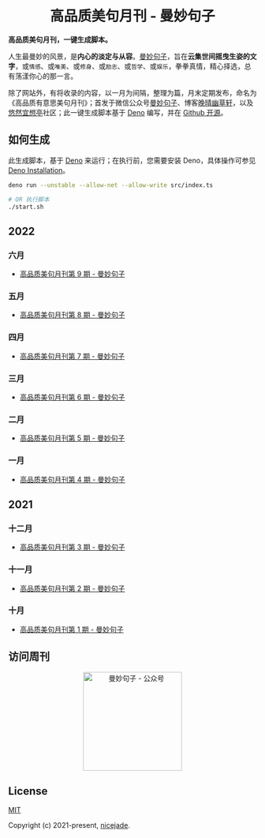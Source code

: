 <h1 align="center">高品质美句月刊 - 曼妙句子</h1>

<strong align="center">高品质美句月刊，一键生成脚本。</strong>

人生最曼妙的风景，是**内心的淡定与从容**。[曼妙句子](https://read.lovejade.cn/)，旨在**云集世间摇曳生姿的文字**，或`情感`、或`唯美`、或`修身`、或`励志`、或`哲学`、或`娱乐`，拳拳真情，精心择选，总有荡漾你心的那一言。

除了网站外，有将收录的内容，以一月为间隔，整理为篇，月末定期发布，命名为《高品质有意思美句月刊》；首发于微信公众号[曼妙句子](https://mp.weixin.qq.com/mp/appmsgalbum?__biz=Mzk0NzI5NjQ3Mg==&action=getalbum&album_id=2103726193429512196)、博客[晚晴幽草轩](https://www.jeffjade.com)，以及[悠然宜想亭](https://forum.lovejade.cn/)社区；此一键生成脚本基于 [Deno](https://nicelinks.site/post/602d30aad099ff5688618591) 编写，并在 [Github 开源](https://github.com/nicejade/sentences-monthly-newsletter)。

## 如何生成

此生成脚本，基于 [Deno](https://nicelinks.site/post/602d30aad099ff5688618591) 来运行；在执行前，您需要安装 Deno，具体操作可参见 [Deno Installation](https://deno.land/?utm_source=nicelinks.site)。

```bash
deno run --unstable --allow-net --allow-write src/index.ts

# OR 执行脚本
./start.sh
```

## 2022

### **六月**

- [高品质美句月刊第 9 期 - 曼妙句子](https://forum.lovejade.cn/d/196-9)

### **五月**

- [高品质美句月刊第 8 期 - 曼妙句子](https://forum.lovejade.cn/d/183-8)

### **四月**

- [高品质美句月刊第 7 期 - 曼妙句子](https://forum.lovejade.cn/d/171-7)

### **三月**

- [高品质美句月刊第 6 期 - 曼妙句子](https://forum.lovejade.cn/d/144-4)

### **二月**

- [高品质美句月刊第 5 期 - 曼妙句子](https://forum.lovejade.cn/d/153-5)

### **一月**

- [高品质美句月刊第 4 期 - 曼妙句子](/monthly-004.md)

## 2021

### **十二月**

- [高品质美句月刊第 3 期 - 曼妙句子](/monthly-003.md)

### **十一月**

- [高品质美句月刊第 2 期 - 曼妙句子](/monthly-002.md)

### **十月**

- [高品质美句月刊第 1 期 - 曼妙句子](/monthly-001.md)

## 访问周刊

<div align="center">
  <img src="https://z3.ax1x.com/2021/10/31/IpT9jf.jpg" width=200 alt="曼妙句子 - 公众号">
</div>

## License

[MIT](http://opensource.org/licenses/MIT)

Copyright (c) 2021-present, [nicejade](https://nicelinks.site/member/admin/?utm_source=nicelinks.site).
